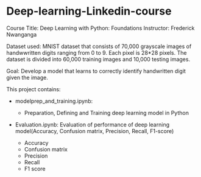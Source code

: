 # Deep-learning-Linkedin-course
Course Title: Deep Learning with Python: Foundations
Instructor: Frederick Nwanganga

Dataset used: 
MNIST dataset that consists of 70,000 grayscale images of handwwritten digits ranging from 0 to 9. Each pixel is 28*28 pixels. The dataset is divided into 60,000 training images and 10,000 testing images.

Goal:
Develop a model that learns to correctly identify handwritten digit given the image.

This project contains:

- modelprep_and_training.ipynb:
    - Preparation, Defining and Training deep learning model in Python
      
- Evaluation.ipynb:
 Evaluation of performance of deep learning model(Accuracy, Confusion matrix, Precision, Recall, F1-score)
     - Accuracy
     - Confusion matrix
     - Precision
     - Recall
     - F1 score
